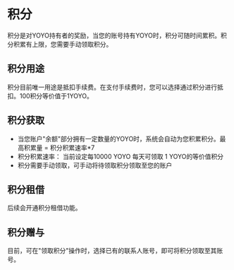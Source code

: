 # 积分

积分是对YOYO持有者的奖励，当您的账号持有YOYO时，积分可随时间累积。积分积累有上限，您需要手动领取积分。

## 积分用途

积分目前唯一用途是抵扣手续费。在支付手续费时，您可以选择通过积分进行抵扣。100积分等价值于1YOYO。

## 积分获取
- 当您账户"余额"部分拥有一定数量的YOYO时，系统会自动为您积累积分。最高积累量 = 积分积累速率*7
- 积分积累速率： 当前设定每10000 YOYO 每天可领取 1 YOYO的等价值积分
- 积分需要手动领取，可手动将待领取积分领取至您的账户

## 积分租借

后续会开通积分租借功能。

## 积分赠与

目前，可在"领取积分"操作时，选择已有的联系人账号，即可将积分领取至其账号。